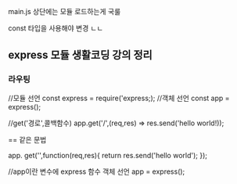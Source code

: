 
main.js 상단에는 모듈 로드하는게 국룰

const 타입을 사용해야 변경 ㄴㄴ

## express 모듈 생활코딩 강의 정리

### 라우팅
//모듈 선언
const express = require('express;);
//객체 선언
const app = express();

//get('경로',콜백함수)
app.get('/',(req,res) => res.send('hello world!));

== 같은 문법

app. get('\',function(req,res){
    return res.send('hello world');
});

//app이란 변수에 express 함수 객체 선언
app = express();


